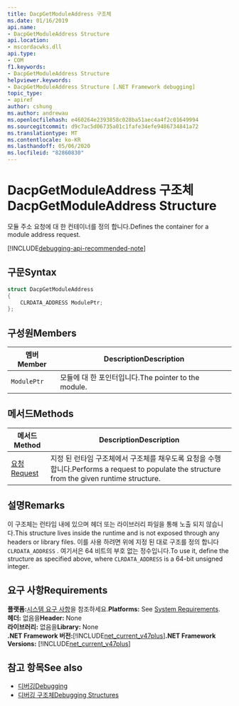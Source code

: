 ```yaml
---
title: DacpGetModuleAddress 구조체
ms.date: 01/16/2019
api.name:
- DacpGetModuleAddress Structure
api.location:
- mscordacwks.dll
api.type:
- COM
f1.keywords:
- DacpGetModuleAddress Structure
helpviewer.keywords:
- DacpGetModuleAddress Structure [.NET Framework debugging]
topic_type:
- apiref
author: cshung
ms.author: andrewau
ms.openlocfilehash: e460264e2393858c028ba51aec4a4f2c01649994
ms.sourcegitcommit: d9c7ac5d06735a01c1fafe34efe9486734841a72
ms.translationtype: MT
ms.contentlocale: ko-KR
ms.lasthandoff: 05/06/2020
ms.locfileid: "82860830"
---
```

# <a name="dacpgetmoduleaddress-structure"></a><span data-ttu-id="ef121-102">DacpGetModuleAddress 구조체</span><span class="sxs-lookup"><span data-stu-id="ef121-102">DacpGetModuleAddress Structure</span></span>

<span data-ttu-id="ef121-103">모듈 주소 요청에 대 한 컨테이너를 정의 합니다.</span><span class="sxs-lookup"><span data-stu-id="ef121-103">Defines the container for a module address request.</span></span>

[!INCLUDE[debugging-api-recommended-note](../../../../includes/debugging-api-recommended-note.md)]

## <a name="syntax"></a><span data-ttu-id="ef121-104">구문</span><span class="sxs-lookup"><span data-stu-id="ef121-104">Syntax</span></span>

```cpp
struct DacpGetModuleAddress
{
    CLRDATA_ADDRESS ModulePtr;
};
```

## <a name="members"></a><span data-ttu-id="ef121-105">구성원</span><span class="sxs-lookup"><span data-stu-id="ef121-105">Members</span></span>

| <span data-ttu-id="ef121-106">멤버</span><span class="sxs-lookup"><span data-stu-id="ef121-106">Member</span></span>      | <span data-ttu-id="ef121-107">Description</span><span class="sxs-lookup"><span data-stu-id="ef121-107">Description</span></span>                |
| ----------- | -------------------------- |
| `ModulePtr` | <span data-ttu-id="ef121-108">모듈에 대 한 포인터입니다.</span><span class="sxs-lookup"><span data-stu-id="ef121-108">The pointer to the module.</span></span> |

## <a name="methods"></a><span data-ttu-id="ef121-109">메서드</span><span class="sxs-lookup"><span data-stu-id="ef121-109">Methods</span></span>

| <span data-ttu-id="ef121-110">메서드</span><span class="sxs-lookup"><span data-stu-id="ef121-110">Method</span></span>                                                                                               | <span data-ttu-id="ef121-111">Description</span><span class="sxs-lookup"><span data-stu-id="ef121-111">Description</span></span>                                                                    |
| ---------------------------------------------------------------------------------------------------- | ------------------------------------------------------------------------------ |
| [<span data-ttu-id="ef121-112">요청</span><span class="sxs-lookup"><span data-stu-id="ef121-112">Request</span></span>](dacpgetmoduleaddress-request-method.md) | <span data-ttu-id="ef121-113">지정 된 런타임 구조체에서 구조체를 채우도록 요청을 수행 합니다.</span><span class="sxs-lookup"><span data-stu-id="ef121-113">Performs a request to populate the structure from the given runtime structure.</span></span> |

## <a name="remarks"></a><span data-ttu-id="ef121-114">설명</span><span class="sxs-lookup"><span data-stu-id="ef121-114">Remarks</span></span>

<span data-ttu-id="ef121-115">이 구조체는 런타임 내에 있으며 헤더 또는 라이브러리 파일을 통해 노출 되지 않습니다.</span><span class="sxs-lookup"><span data-stu-id="ef121-115">This structure lives inside the runtime and is not exposed through any headers or library files.</span></span> <span data-ttu-id="ef121-116">이를 사용 하려면 위에 지정 된 대로 구조를 정의 합니다 `CLRDATA_ADDRESS` . 여기서은 64 비트의 부호 없는 정수입니다.</span><span class="sxs-lookup"><span data-stu-id="ef121-116">To use it, define the structure as specified above, where `CLRDATA_ADDRESS` is a 64-bit unsigned integer.</span></span>

## <a name="requirements"></a><span data-ttu-id="ef121-117">요구 사항</span><span class="sxs-lookup"><span data-stu-id="ef121-117">Requirements</span></span>
<span data-ttu-id="ef121-118">**플랫폼:**[시스템 요구 사항](../../get-started/system-requirements.md)을 참조하세요.</span><span class="sxs-lookup"><span data-stu-id="ef121-118">**Platforms:** See [System Requirements](../../get-started/system-requirements.md).</span></span>  
<span data-ttu-id="ef121-119">**헤더:** 없음을</span><span class="sxs-lookup"><span data-stu-id="ef121-119">**Header:** None</span></span>  
<span data-ttu-id="ef121-120">**라이브러리:** 없음을</span><span class="sxs-lookup"><span data-stu-id="ef121-120">**Library:** None</span></span>  
<span data-ttu-id="ef121-121">**.NET Framework 버전:**[!INCLUDE[net_current_v47plus](../../../../includes/net-current-v47plus.md)]</span><span class="sxs-lookup"><span data-stu-id="ef121-121">**.NET Framework Versions:** [!INCLUDE[net_current_v47plus](../../../../includes/net-current-v47plus.md)]</span></span>  

## <a name="see-also"></a><span data-ttu-id="ef121-122">참고 항목</span><span class="sxs-lookup"><span data-stu-id="ef121-122">See also</span></span>

- [<span data-ttu-id="ef121-123">디버깅</span><span class="sxs-lookup"><span data-stu-id="ef121-123">Debugging</span></span>](index.md)
- [<span data-ttu-id="ef121-124">디버깅 구조체</span><span class="sxs-lookup"><span data-stu-id="ef121-124">Debugging Structures</span></span>](debugging-structures.md)
